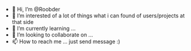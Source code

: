 - 👋 Hi, I’m @Roobder
- 👀 I’m interested of a lot of things what i can found of users/projects at that side  
- 🌱 I’m currently learning ...
- 💞️ I’m looking to collaborate on ...
- 📫 How to reach me ... just send message :)

<!---
Roobder/Roobder is a ✨ special ✨ repository because its `README.md` (this file) appears on your GitHub profile.
You can click the Preview link to take a look at your changes.
--->
